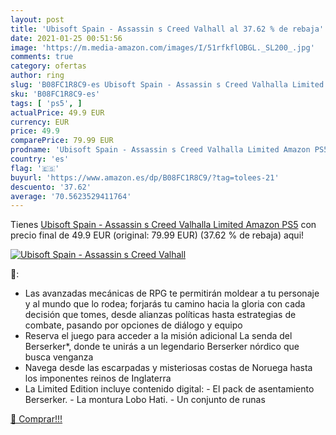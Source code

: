 ```yaml
---
layout: post
title: 'Ubisoft Spain - Assassin s Creed Valhall al 37.62 % de rebaja'
date: 2021-01-25 00:51:56
image: 'https://m.media-amazon.com/images/I/51rfkflOBGL._SL200_.jpg'
comments: true
category: ofertas
author: ring
slug: 'B08FC1R8C9-es Ubisoft Spain - Assassin s Creed Valhalla Limited Amazon PS5'
sku: 'B08FC1R8C9-es'
tags: [ 'ps5', ]
actualPrice: 49.9 EUR
currency: EUR
price: 49.9
comparePrice: 79.99 EUR
prodname: 'Ubisoft Spain - Assassin s Creed Valhalla Limited Amazon PS5'
country: 'es'
flag: '🇪🇸'
buyurl: 'https://www.amazon.es/dp/B08FC1R8C9/?tag=tolees-21'
descuento: '37.62'
average: '70.5623529411764'
---
```


Tienes [Ubisoft Spain - Assassin s Creed Valhalla Limited Amazon PS5](https://www.amazon.es/dp/B08FC1R8C9/?tag=tolees-21) con precio final de  49.9 EUR (original: 79.99 EUR) (37.62 %  de rebaja) aqui!

[![Ubisoft Spain - Assassin s Creed Valhall](https://m.media-amazon.com/images/I/51rfkflOBGL._SL200_.jpg)](https://www.amazon.es/dp/B08FC1R8C9/?tag=tolees-21)

🔎:

- Las avanzadas mecánicas de RPG te permitirán moldear a tu personaje y al mundo que lo rodea; forjarás tu camino hacia la gloria con cada decisión que tomes, desde alianzas políticas hasta estrategias de combate, pasando por opciones de diálogo y equipo
- Reserva el juego para acceder a la misión adicional La senda del Berserker*, donde te unirás a un legendario Berserker nórdico que busca venganza
- Navega desde las escarpadas y misteriosas costas de Noruega hasta los imponentes reinos de Inglaterra
- La Limited Edition incluye contenido digital: - El pack de asentamiento Berserker. - La montura Lobo Hati. - Un conjunto de runas

[🛒 Comprar!!!](https://www.amazon.es/dp/B08FC1R8C9/?tag=tolees-21)
